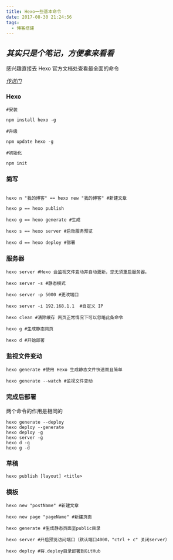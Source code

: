 ```yaml
---
title: Hexo一些基本命令
date: 2017-08-30 21:24:56
tags:
  - 博客搭建
---
```


## _**其实只是个笔记，方便拿来看看**_

感兴趣直接去 Hexo 官方文档处查看最全面的命令

_[传送门](https://hexo.io/zh-cn/)_

### Hexo

```
#安装

npm install hexo -g

#升级

npm update hexo -g

#初始化

npm init

```

### 简写

```

hexo n "我的博客" == hexo new "我的博客" #新建文章

hexo p == hexo publish

hexo g == hexo generate #生成

hexo s == hexo server #启动服务预览

hexo d == hexo deploy #部署
```

### 服务器

```
hexo server #Hexo 会监视文件变动并自动更新，您无须重启服务器。

hexo server -s #静态模式

hexo server -p 5000 #更改端口

hexo server -i 192.168.1.1  #自定义 IP

hexo clean #清除缓存 网页正常情况下可以忽略此条命令

hexo g #生成静态网页

hexo d #开始部署
```

### 监视文件变动

```
hexo generate #使用 Hexo 生成静态文件快速而且简单

hexo generate --watch #监视文件变动
```

### 完成后部署

两个命令的作用是相同的

```
hexo generate --deploy
hexo deploy --generate
hexo deploy -g
hexo server -g
hexo d -g
hexo g -d
```

### 草稿

```
hexo publish [layout] <title>
```

### 模板

```
hexo new "postName" #新建文章

hexo new page "pageName" #新建页面

hexo generate #生成静态页面至public目录

hexo server #开启预览访问端口（默认端口4000，"ctrl + c" 关闭server）

hexo deploy #将.deploy目录部署到GitHub
```
